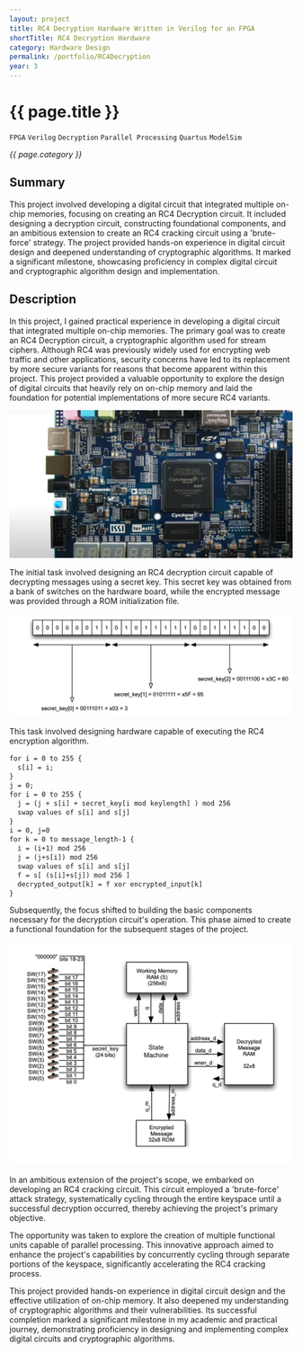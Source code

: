 ```yaml
---
layout: project
title: RC4 Decryption Hardware Written in Verilog for an FPGA
shortTitle: RC4 Decryption Hardware
category: Hardware Design
permalink: /portfolio/RC4Decryption
year: 3
---
```



# {{ page.title }}

`FPGA` `Verilog` `Decryption` `Parallel Processing` `Quartus` `ModelSim`

*{{ page.category }}*

## Summary

This project involved developing a digital circuit that integrated multiple on-chip memories, focusing on creating an RC4 Decryption circuit. It included designing a decryption circuit, constructing foundational components, and an ambitious extension to create an RC4 cracking circuit using a 'brute-force' strategy. The project provided hands-on experience in digital circuit design and deepened understanding of cryptographic algorithms. It marked a significant milestone, showcasing proficiency in complex digital circuit and cryptographic algorithm design and implementation.

## Description

In this project, I gained practical experience in developing a digital circuit that integrated multiple on-chip memories. The primary goal was to create an RC4 Decryption circuit, a cryptographic algorithm used for stream ciphers. Although RC4 was previously widely used for encrypting web traffic and other applications, security concerns have led to its replacement by more secure variants for reasons that become apparent within this project. This project provided a valuable opportunity to explore the design of digital circuits that heavily rely on on-chip memory and laid the foundation for potential implementations of more secure RC4 variants.

![De1-SoC](/assets/images/RC4Decryption/de1TopDown.png)

The initial task involved designing an RC4 decryption circuit capable of decrypting messages using a secret key. This secret key was obtained from a bank of switches on the hardware board, while the encrypted message was provided through a ROM initialization file.

![De1-SoC](/assets/images/RC4Decryption/secretKey.png)

This task involved designing hardware capable of executing the RC4 encryption algorithm.

```
for i = 0 to 255 {
  s[i] = i;
}
j = 0;
for i = 0 to 255 {
  j = (j + s[i] + secret_key[i mod keylength] ) mod 256
  swap values of s[i] and s[j]
}
i = 0, j=0
for k = 0 to message_length-1 {
  i = (i+1) mod 256
  j = (j+s[i]) mod 256
  swap values of s[i] and s[j]
  f = s[ (s[i]+s[j]) mod 256 ]
  decrypted_output[k] = f xor encrypted_input[k]
}
```

Subsequently, the focus shifted to building the basic components necessary for the decryption circuit's operation. This phase aimed to create a functional foundation for the subsequent stages of the project.

![De1-SoC](/assets/images/RC4Decryption/topLevelBD.png)

In an ambitious extension of the project's scope, we embarked on developing an RC4 cracking circuit. This circuit employed a 'brute-force' attack strategy, systematically cycling through the entire keyspace until a successful decryption occurred, thereby achieving the project's primary objective.

The opportunity was taken to explore the creation of multiple functional units capable of parallel processing. This innovative approach aimed to enhance the project's capabilities by concurrently cycling through separate portions of the keyspace, significantly accelerating the RC4 cracking process.

This project provided hands-on experience in digital circuit design and the effective utilization of on-chip memory. It also deepened my understanding of cryptographic algorithms and their vulnerabilities. Its successful completion marked a significant milestone in my academic and practical journey, demonstrating proficiency in designing and implementing complex digital circuits and cryptographic algorithms.